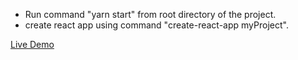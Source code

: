 - Run command "yarn start" from root directory of the project.
- create react app using command "create-react-app myProject".

<a href = "https://devendra-react-redux-webrtc.herokuapp.com/">Live Demo</a>